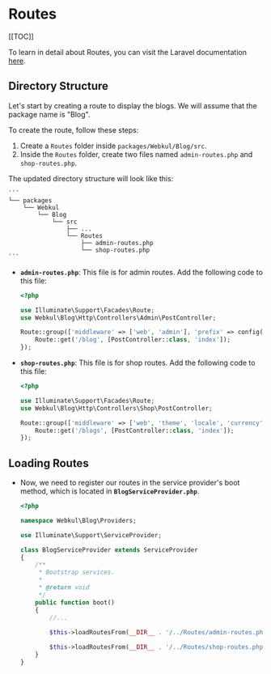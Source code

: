 # Routes

[[TOC]]

To learn in detail about Routes, you can visit the Laravel documentation [here](https://laravel.com/docs/10.x/routing).

## Directory Structure

Let's start by creating a route to display the blogs. We will assume that the package name is "Blog". 

To create the route, follow these steps:

1. Create a `Routes` folder inside `packages/Webkul/Blog/src`.
2. Inside the `Routes` folder, create two files named `admin-routes.php` and `shop-routes.php`. 

The updated directory structure will look like this:

    ```
    └── packages
        └── Webkul
            └── Blog
                └── src
                    ├── ...
                    └── Routes
                        ├── admin-routes.php
                        └── shop-routes.php
    ```

- **`admin-routes.php`**: This file is for admin routes. Add the following code to this file:

  ```php
  <?php

  use Illuminate\Support\Facades\Route;
  use Webkul\Blog\Http\Controllers\Admin\PostController;

  Route::group(['middleware' => ['web', 'admin'], 'prefix' => config('app.admin_url')], function () {
      Route::get('/blog', [PostController::class, 'index']);
  });
  ```

- **`shop-routes.php`**: This file is for shop routes. Add the following code to this file:

  ```php
  <?php

  use Illuminate\Support\Facades\Route;
  use Webkul\Blog\Http\Controllers\Shop\PostController;

  Route::group(['middleware' => ['web', 'theme', 'locale', 'currency']], function () {
      Route::get('/blogs', [PostController::class, 'index']);
  });
  ```

## Loading Routes

- Now, we need to register our routes in the service provider's boot method, which is located in **`BlogServiceProvider.php`**.

  ```php
  <?php

  namespace Webkul\Blog\Providers;

  use Illuminate\Support\ServiceProvider;

  class BlogServiceProvider extends ServiceProvider
  {
      /**
       * Bootstrap services.
       *
       * @return void
       */
      public function boot()
      {
          //... 
          
          $this->loadRoutesFrom(__DIR__ . '/../Routes/admin-routes.php');

          $this->loadRoutesFrom(__DIR__ . '/../Routes/shop-routes.php');
      }
  }
  ```